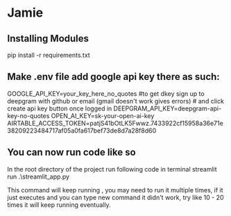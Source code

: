 # Jamie

## Installing Modules
pip install -r requirements.txt

## Make .env file add google api key there as such:
GOOGLE_API_KEY=your_key_here_no_quotes
#to get dkey sign up to deepgram with github or email (gmail doesn't work gives errors) # and click create api key button once logged in
DEEPGRAM_API_KEY=deepgram-api-key-no-quotes 
OPEN_AI_KEY=sk-your-open-ai-key
AIRTABLE_ACCESS_TOKEN=patjS41bOtLK5Fwwz.7433922cf15958a36e71e38209223484717af05a0fa617bef73de8d7a28f8d60

## You can now run code like so
In the root directory of the project run following code in terminal
streamlit run .\streamlit_app.py

This command will keep running , you may need to run it multiple times, if it just executes and you can type new command it didn't work, try like 10 - 20 times it will keep running eventually.